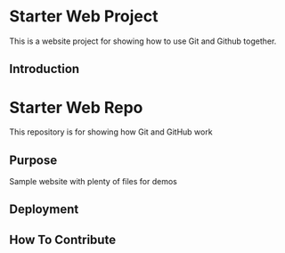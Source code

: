 # Starter Web Project

This is a website project for showing how to use Git and Github together.

## Introduction

# Starter Web Repo

This repository is for showing how Git and GitHub work

## Purpose

Sample website with plenty of files for demos

## Deployment

## How To Contribute